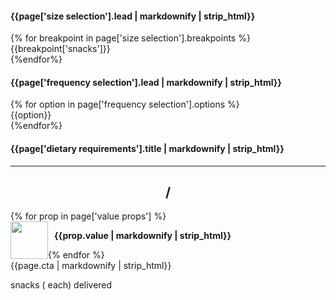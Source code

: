 <div class="col-xs-12 col-md-5 calculator">
  <!--SIZE SELECTION-->
  <div class="col-xs-12 col-sm-6 col-md-12">
    <h4>{{page['size selection'].lead | markdownify | strip_html}}</h4>
    <div class="tabs size-selection">
      {% for breakpoint in page['size selection'].breakpoints %}
      <div class="btn-tab {% if forloop.first %} selected-tab {% endif %}" data-box-size="{{breakpoint.box}}">
        {{breakpoint['snacks']}}
      </div>
      {%endfor%}
    </div>
  </div>
  <!--FREQUENCY SELECTION-->
  <div class="col-xs-12 col-sm-6 col-md-12">
    <h4>{{page['frequency selection'].lead | markdownify | strip_html}}</h4>
    <div class="tabs frequency-selection">
      {% for option in page['frequency selection'].options %}
      <div class="btn-tab {% if forloop.last %} selected-tab {% endif %}">
        {{option}}
      </div>
      {%endfor%}
    </div>
  </div>
  <div class="col-xs-12 col-sm-6 col-md-12">
    <h4>{{page['dietary requirements'].title | markdownify | strip_html}}</h4>
    <!-- <div class="tabs frequency-selection">
      {% for option in page['frequency selection'].options %}
      <div class="btn-tab {% if forloop.last %} selected-tab {% endif %}">
        {{option}}
      </div>
      {%endfor%}
    </div> -->
  </div>
  <div class="hidden-sm hidden-xs">
  <hr>
  <div class="row">
    <div class="col-xs-12">
      <h2 class="price" style="text-transform: none; text-align: center;">
        <span class="cost"></span> / <span class="frequency"></span>
      </h2>
    </div>
    {% for prop in page['value props'] %}
    <div class="col-xs-12 col-sm-6"  style="margin-bottom: 20px">
      <img src="{{prop.image}}" style="width: 60px; float: left;">
      <p style="font-size: 14px;font-weight: bold; width: calc(100% - 70px); margin-left: 10px; float: left">{{prop.value | markdownify | strip_html}}</p>
    </div>
    {% endfor %}
  </div>
  <a class="product-link btn btn-red" style="max-width: none"><span class="pricing-cta">{{page.cta | markdownify | strip_html}}</span></a>
  <p class="additional-info">
    <span class="snack-num"></span> snacks
    (<span class="per-snack"></span> each)
    delivered <span class="frequency-ly"></span></p>
  </div>
</div>
<style>
@media (min-width: 992px) {
  .price {
    margin-top: 5px;
  }
}
</style>

<script>
// set number of snacks to default
var snack_num = {{page['starter box']['number of snacks']}};

// set cost to default
var cost = {{page['starter box'].cost['per month']}};

// set CTAs for reference in JS
var cta = "{{page.cta}}";

var starterboxname = "{{page['starter box'].name}}";
var smallboxname = "{{page['small box'].name}}";
var mediumboxname = "{{page['medium box'].name}}";

var oneoff = false;
function calculatePrice() {
  if (box_size == "small box") {
    snack_num = {{page['small box']['number of snacks']}};
    if (delivery_frequency == "week") {
      cost = {{page['small box'].cost['per week']}};
    } else if (delivery_frequency == "month") {
      cost = {{page['small box'].cost['per month']}};
    } else {
      cost = {{page['small box'].cost['per fortnight']}};
    }
    custom_box = false;
  } else if (box_size == "medium box") {
    snack_num = {{page['medium box']['number of snacks']}};
    if (delivery_frequency == "week") {
      cost = {{page['medium box'].cost['per week']}};
    } else if (delivery_frequency == "month") {
      cost = {{page['medium box'].cost['per month']}};
    } else {
      cost = {{page['medium box'].cost['per fortnight']}};
    }
    custom_box = false;
  } else if (box_size == "starter box") {
    snack_num = {{page['starter box']['number of snacks']}};
    if (delivery_frequency == "week") {
      cost = {{page['starter box'].cost['per week']}};
    } else if (delivery_frequency == "month") {
      cost = {{page['starter box'].cost['per month']}};
    } else {
      cost = {{page['starter box'].cost['per fortnight']}};
    }
  //   custom_box = false;
  // } else if (box_size == "custom box") {
  //   if (delivery_frequency == "week") {
  //     cost = {{page['custom box'].cost['per week']}};
  //   } else if (delivery_frequency == "month") {
  //     cost = {{page['custom box'].cost['per month']}};
  //   } else {
  //     cost = {{page['custom box'].cost['per fortnight']}};
  //   }
  //   custom_box = true;
  }
}
</script>
